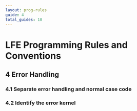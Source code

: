 ```yaml
---
layout: prog-rules
guide: 4
total_guides: 10
---
```

# LFE Programming Rules and Conventions

## 4 Error Handling

### 4.1 Separate error handling and normal case code

### 4.2 Identify the error kernel
